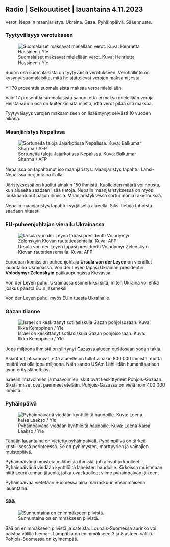 ## Radio | Selkouutiset | lauantaina 4.11.2023

Verot. Nepalin maanjäristys. Ukraina. Gaza. Pyhäinpäivä. Sääennuste.

### Tyytyväisyys verotukseen

<figure>
<img src="https://images.cdn.yle.fi/image/upload/c_crop,h_3061,w_5443,x_0,y_226/ar_1.7777777777777777,c_fill,g_faces,h_675,w_1200/dpr_1.0/q_auto:eco/f_auto/fl_lossy/v1692510416/39-115736664dc9b0569c81" class="aw-zhx2sq hyCAoR" alt="Suomalaiset maksavat mielellään verot. Kuva: Henrietta Hassinen / Yle" />
<figcaption aria-hidden="true"><span>Suomalaiset maksavat mielellään verot.</span><span> Kuva: Henrietta Hassinen / Yle</span></figcaption>
</figure>

Suurin osa suomalaisista on tyytyväisiä verotukseen. Verohallinto on kysynyt suomalaisilta, mitä he ajattelevat verojen maksamisesta.

Yli 70 prosenttia suomalaisista maksaa verot mielellään.

Vain 17 prosenttia suomalaisista sanoo, että ei maksa mielellään veroja. Heistä suurin osa on kuitenkin sitä mieltä, että verot pitää silti maksaa.

Tyytyväisyys verojen maksamiseen on lisääntynyt selvästi 10 vuoden aikana.

### Maanjäristys Nepalissa

<figure>
<img src="https://images.cdn.yle.fi/image/upload/c_crop,h_1350,w_2400,x_0,y_51/ar_1.7777777777777777,c_fill,g_faces,h_675,w_1200/dpr_1.0/q_auto:eco/f_auto/fl_lossy/v1699091137/39-1195827654612690580a" class="aw-zhx2sq hyCAoR" alt="Sortuneita taloja Jajarkotissa Nepalissa. Kuva: Balkumar Sharma / AFP" />
<figcaption aria-hidden="true"><span>Sortuneita taloja Jajarkotissa Nepalissa.</span><span> Kuva: Balkumar Sharma / AFP</span></figcaption>
</figure>

Nepalissa on tapahtunut iso maanjäristys. Maanjäristys tapahtui Länsi-Nepalissa perjantaina illalla.

Järistyksessä on kuollut ainakin 150 ihmistä. Kuolleiden määrä voi nousta, kun alueelta saadaan lisää tietoja. Nepalin maanjäristyksessä on myös loukkaantunut paljon ihmisiä. Maanjäristyksessä sortui monia rakennuksia.

Nepalin maanjäristys tapahtui syrjäisellä alueella. Siksi tietoja tuhoista saadaan hitaasti.

### EU-puheenjohtajan vierailu Ukrainassa

<figure>
<img src="https://images.cdn.yle.fi/image/upload/c_crop,h_1687,w_3000,x_0,y_305/ar_1.7777777777777777,c_fill,g_faces,h_675,w_1200/dpr_1.0/q_auto:eco/f_auto/fl_lossy/v1699098434/39-119583265462e51258c1" class="aw-zhx2sq hyCAoR" alt="Ursula von der Leyen tapasi presidentti Volodymyr Zelenskyin Kiovan rautatieasemalla. Kuva: AFP" />
<figcaption aria-hidden="true"><span>Ursula von der Leyen tapasi presidentti Volodymyr Zelenskyin Kiovan rautatieasemalla.</span><span> Kuva: AFP</span></figcaption>
</figure>

Euroopan komission puheenjohtaja **Ursula von der Leyen** on vieraillut lauantaina Ukrainassa. Von der Leyen tapasi Ukrainan presidentin **Volodymyr Zelenskyin** pääkaupungissa Kiovassa.

Von der Leyen puhui Ukrainassa esimerkiksi siitä, miten Ukraina voi ehkä joskus päästä EU:n jäseneksi.

Von der Leyen puhui myös EU:n tuesta Ukrainalle.

### Gazan tilanne

<figure>
<img src="https://images.cdn.yle.fi/image/upload/c_crop,h_1121,w_1994,x_5,y_0/ar_1.7777777777777777,c_fill,g_faces,h_675,w_1200/dpr_1.0/q_auto:eco/f_auto/fl_lossy/v1699023208/39-1195711654506b2bc2d4" class="aw-zhx2sq hyCAoR" alt="Israel on keskittänyt sotilasiskuja Gazan pohjoisosaan. Kuva: Ilkka Kemppinen / Yle" />
<figcaption aria-hidden="true"><span>Israel on keskittänyt sotilasiskuja Gazan pohjoisosaan.</span><span> Kuva: Ilkka Kemppinen / Yle</span></figcaption>
</figure>

Jopa miljoona ihmistä on siirtynyt Gazassa alueen eteläosaan sodan takia.

Asiantuntijat sanovat, että alueelle on tullut ainakin 800 000 ihmistä, mutta määrä voi olla jopa miljoona. Näin sanoo USA:n Lähi-idän humanitaarisen avun erityislähettiläs.

Israelin ilmavoimien ja maavoimien iskut ovat keskittyneet Pohjois-Gazaan. Siksi ihmiset ovat paenneet etelään. Pohjois-Gazassa on vielä noin 400 000 ihmistä.

### Pyhäinpäivä

<figure>
<img src="https://images.cdn.yle.fi/image/upload/c_crop,h_2268,w_4032,x_0,y_435/ar_1.7777777777777777,c_fill,g_faces,h_675,w_1200/dpr_1.0/q_auto:eco/f_auto/fl_lossy/v1699101771/39-119586665463c1d71d1c" class="aw-zhx2sq hyCAoR" alt="Pyhäinpäivänä viedään kynttilöitä haudoille. Kuva: Leena-kaisa Laakso / Yle" />
<figcaption aria-hidden="true"><span>Pyhäinpäivänä viedään kynttilöitä haudoille.</span><span> Kuva: Leena-kaisa Laakso / Yle</span></figcaption>
</figure>

Tänään lauantaina on vietetty pyhäinpäivää. Pyhäinpäivä on tärkeä kristillisessä perinteessä. Se on pyhimysten, marttyyrien ja vainajien muistopäivä.

Pyhäinpäivänä muistetaan läheisiä ihmisiä, jotka ovat jo kuolleet. Pyhäinpäivänä viedään kynttilöitä läheisten haudoille. Kirkoissa muistetaan niitä seurakunnan jäseniä, jotka ovat kuolleet viime pyhäinpäivän jälkeen.

Pyhäinpäivää vietetään Suomessa aina marraskuun ensimmäisenä lauantaina.

### Sää

<figure>
<img src="https://images.cdn.yle.fi/image/upload/c_crop,h_1080,w_1919,x_0,y_0/ar_1.7777777777777777,c_fill,g_faces,h_675,w_1200/dpr_1.0/q_auto:eco/f_auto/fl_lossy/v1699111715/39-1195891654662ff4432c" class="aw-zhx2sq hyCAoR" alt="Sunnuntaina on enimmäkseen pilvistä." />
<figcaption aria-hidden="true"><span>Sunnuntaina on enimmäkseen pilvistä.</span></figcaption>
</figure>

Sää on enimmäkseen pilvistä ja sateista. Lounais-Suomessa aurinko voi paistaa välillä hieman. Lämpötila on enimmäkseen 3 ja 8 asteen välillä. Pohjois-Suomessa on kylmempää.
